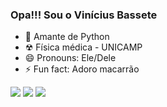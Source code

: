 ### Opa!!! Sou o Vinícius Bassete

- 🐍 Amante de Python
- ☢ Física médica - UNICAMP
- 😄 Pronouns: Ele/Dele
- ⚡ Fun fact: Adoro macarrão



<div>
  <a href="https://twitter.com/vbassete" target ="_blank"><img src="https://img.shields.io/badge/Twitter-1DA1F2?style=for-the-badge&logo=twitter&logoColor=white" target="_blank"></a>
  <a href="https://twitch.tv/vbassete" target="_blank"> <img src="https://img.shields.io/badge/Twitch-9146FF?style=for-the-badge&logo=twitch&logoColor=white" target="_blank"></a>
  <a href="https://open.spotify.com/user/vbassete?si=75de49fa82364d31" target="_blank"> <img src="https://img.shields.io/badge/Spotify-1ED760?&style=for-the-badge&logo=spotify&logoColor=white" target="_blank"></a>
</div>
<!--
**VBassete/VBassete** is a ✨ _special_ ✨ repository because its `README.md` (this file) appears on your GitHub profile.

Here are some ideas to get you started:
-->
